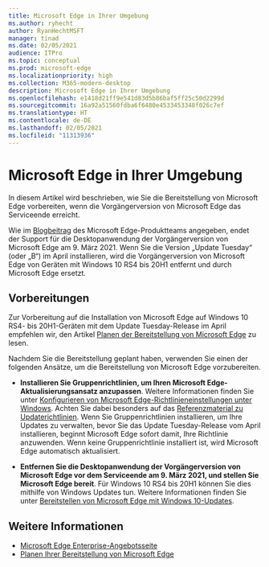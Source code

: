 ```yaml
---
title: Microsoft Edge in Ihrer Umgebung
ms.author: ryhecht
author: RyanHechtMSFT
manager: tinad
ms.date: 02/05/2021
audience: ITPro
ms.topic: conceptual
ms.prod: microsoft-edge
ms.localizationpriority: high
ms.collection: M365-modern-desktop
description: Microsoft Edge in Ihrer Umgebung
ms.openlocfilehash: e1418d21ff9e541d83d5b86baf5ff25c50d2299d
ms.sourcegitcommit: 16a92a51560fdba6f6480e4533453348f026c7ef
ms.translationtype: HT
ms.contentlocale: de-DE
ms.lasthandoff: 02/05/2021
ms.locfileid: "11313936"
---
```

# Microsoft Edge in Ihrer Umgebung

In diesem Artikel wird beschrieben, wie Sie die Bereitstellung von Microsoft Edge vorbereiten, wenn die Vorgängerversion von Microsoft Edge das Serviceende erreicht.

Wie im [Blogbeitrag](https://aka.ms/EdgeLegacyEOS) des Microsoft Edge-Produktteams angegeben, endet der Support für die Desktopanwendung der Vorgängerversion von Microsoft Edge am 9. März 2021. Wenn Sie die Version „Update Tuesday“ (oder „B“) im April installieren, wird die Vorgängerversion von Microsoft Edge von Geräten mit Windows 10 RS4 bis 20H1 entfernt und durch Microsoft Edge ersetzt.

## Vorbereitungen

Zur Vorbereitung auf die Installation von Microsoft Edge auf Windows 10 RS4- bis 20H1-Geräten mit dem Update Tuesday-Release im April empfehlen wir, den Artikel [Planen der Bereitstellung von Microsoft Edge](deploy-edge-plan-deployment.md) zu lesen.

Nachdem Sie die Bereitstellung geplant haben, verwenden Sie einen der folgenden Ansätze, um die Bereitstellung von Microsoft Edge vorzubereiten.

- **Installieren Sie Gruppenrichtlinien, um Ihren Microsoft Edge-Aktualisierungsansatz anzupassen**. Weitere Informationen finden Sie unter [Konfigurieren von Microsoft Edge-Richtlinieneinstellungen unter Windows](configure-microsoft-edge.md). Achten Sie dabei besonders auf das [Referenzmaterial zu Updaterichtlinien](microsoft-edge-update-policies.md). Wenn Sie Gruppenrichtlinien installieren, um Ihre Updates zu verwalten, bevor Sie das Update Tuesday-Release vom April installieren, beginnt Microsoft Edge sofort damit, Ihre Richtlinie anzuwenden. Wenn keine Gruppenrichtlinie installiert ist, wird Microsoft Edge automatisch aktualisiert.

- **Entfernen Sie die Desktopanwendung der Vorgängerversion von Microsoft Edge vor dem Serviceende am 9. März 2021, und stellen Sie Microsoft Edge bereit**. Für Windows 10 RS4 bis 20H1 können Sie dies mithilfe von Windows Updates tun. Weitere Informationen finden Sie unter [Bereitstellen von Microsoft Edge mit Windows 10-Updates](deploy-edge-with-windows-10-updates.md).

## Weitere Informationen

- [Microsoft Edge Enterprise-Angebotsseite](https://aka.ms/EdgeEnterprise)
- [Planen Ihrer Bereitstellung von Microsoft Edge](deploy-edge-plan-deployment.md)